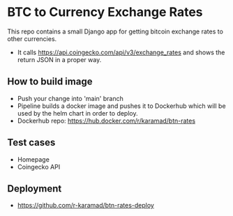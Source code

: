 # BTC to Currency Exchange Rates
This repo contains a small Django app for getting bitcoin exchange rates to other currencies.
- It calls https://api.coingecko.com/api/v3/exchange_rates and shows the return JSON in a proper way.

## How to build image
- Push your change into 'main' branch
- Pipeline builds a docker image  and pushes it to Dockerhub which will be used by the helm chart in order to deploy.
- Dockerhub repo: https://hub.docker.com/r/karamad/btn-rates

## Test cases
- Homepage
- Coingecko API

## Deployment
- https://github.com/r-karamad/btn-rates-deploy
